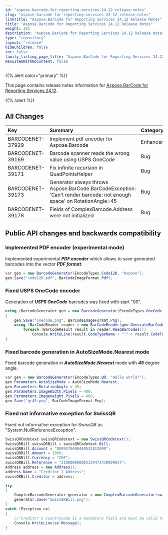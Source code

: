```yaml
---
id: "aspose-barcode-for-reporting-services-24-12-release-notes"
slug: "aspose-barcode-for-reporting-services-24-12-release-notes"
linktitle: "Aspose.BarCode for Reporting Services 24.12 Release Notes"
title: "Aspose.BarCode for Reporting Services 24.12 Release Notes"
weight: 195
description: "Aspose.BarCode for Reporting Services 24.12 Release Notes – the latest updates and fixes."
type: "repository"
layout: "release"
hideChildren: false
toc: false
family_listing_page_title: "Aspose.BarCode for Reporting Services 24.12 Release Notes"
menuItemWithNoContent: false
---
```


{{% alert color="primary" %}}

This page contains release notes information for [Aspose.BarCode for Reporting Services 24.12](https://releases.aspose.com/barcode/reportingservices/new-releases/aspose.barcode-for-reporting-services-24.12/).

{{% /alert %}}
## **All Changes**

|**Key**|**Summary**|**Category**|
| :- | :- | :- |
|BARCODENET-37929|Implement pdf encoder for Aspose.Barcode|Enhancement|
|BARCODENET-39169|Barcode scanner reads the wrong value using USPS OneCode|Bug|
|BARCODENET-39171|Fix infinite recursion in QuadPointsHelper|Bug|
|BARCODENET-39173|Generator always throws Aspose.BarCode.BarCodeException: 'Can't render barcode: not enough space' on RotationAngle=45|Bug|
|BARCODENET-39178|Fields of ComplexBarcode.Address were not initialized|Bug|

## Public API changes and backwards compatibility

### Implemented PDF encoder (experimental mode)
Implemented experimental ***PDF encoder*** which allows to save generated barcodes into the vector ***PDF format***.

```cs
var gen = new BarcodeGenerator(EncodeTypes.Code128, "Aspose");
gen.Save("code128.pdf", BarCodeImageFormat.Pdf);
```

### Fixed USPS OneCode encoder
Generation of ***USPS OneCode*** barcodes was fixed with start "00".

```cs
using (BarcodeGenerator gen = new BarcodeGenerator(EncodeTypes.OneCode, 0027090323734116180477077361580))
{
    gen.Save("onecode.png", BarCodeImageFormat.Png);
    using (BarCodeReader reader = new BarCodeReader(gen.GenerateBarCodeImage(), DecodeType.OneCode))
        foreach (BarCodeResult result in reader.ReadBarCodes())
			Console.WriteLine(result.CodeTypeName + ":" + result.CodeText);
}
```

### Fixed barcode generation in AutoSizeMode.Nearest mode
Fixed barcode generation in ***AutoSizeMode.Nearest*** mode with ***45*** degree angle.

```cs
var gen = new BarcodeGenerator(EncodeTypes.QR, "Hello world!");
gen.Parameters.AutoSizeMode = AutoSizeMode.Nearest;
gen.Parameters.RotationAngle = 45;
gen.Parameters.ImageWidth.Pixels = 400;
gen.Parameters.ImageHeight.Pixels = 400;
gen.Save("qr45.png", BarCodeImageFormat.Png);
```

### Fixed not informative exception for SwissQR
Fixed not informative exception for SwissQR as "System.NullReferenceException".

```cs
SwissQRCodetext swissQRCodetext = new SwissQRCodetext();
SwissQRBill swissQRBill = swissQRCodetext.Bill;
swissQRBill.Account = "DE89370400440532013000";
swissQRBill.Amount = 1000;
swissQRBill.Currency = "CHF";
swissQRBill.Reference = "210000000003139471430009017";
Address address = new Address();
address.Name = "Creditor 1 Address";
swissQRBill.Creditor = address;

try
{
    ComplexBarcodeGenerator generator = new ComplexBarcodeGenerator(swissQRCodetext);
    generator.Save("SwissQRBill.png");
}
catch (Exception ex)
{
    //"Creditor's CountryCode is a mandatory field and must be valid two-letter ISO country code."
    Console.WriteLine(ex.Message);
}
```
